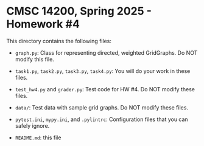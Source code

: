 # CMSC 14200, Spring 2025 - Homework #4

This directory contains the following files:

- `graph.py`:
  Class for representing directed, weighted GridGraphs.
  Do NOT modify this file.

- `task1.py`, `task2.py`, `task3.py`, `task4.py`:
  You will do your work in these files.

- `test_hw4.py` and `grader.py`:
  Test code for HW #4. Do NOT modify these files.

- `data/`:
  Test data with sample grid graphs. Do NOT modify these files.

- `pytest.ini`, `mypy.ini`, and `.pylintrc`:
  Configuration files that you can safely ignore.

- `README.md`: this file

